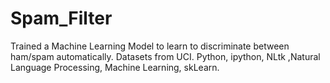 # Spam_Filter
Trained a Machine Learning Model to learn to discriminate between ham/spam automatically. Datasets from UCI. Python, ipython, NLtk ,Natural Language Processing, Machine Learning, skLearn.
